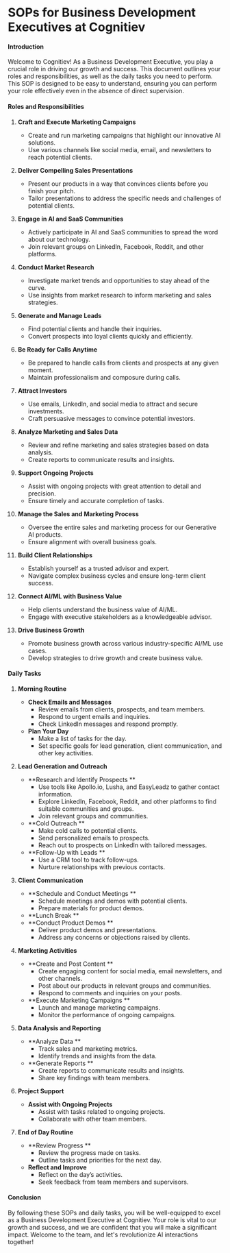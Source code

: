 # SOPs for Business Development Executives at Cognitiev

#### Introduction
Welcome to Cognitiev! As a Business Development Executive, you play a crucial role in driving our growth and success. This document outlines your roles and responsibilities, as well as the daily tasks you need to perform. This SOP is designed to be easy to understand, ensuring you can perform your role effectively even in the absence of direct supervision.

#### Roles and Responsibilities

1. **Craft and Execute Marketing Campaigns**
   - Create and run marketing campaigns that highlight our innovative AI solutions.
   - Use various channels like social media, email, and newsletters to reach potential clients.

2. **Deliver Compelling Sales Presentations**
   - Present our products in a way that convinces clients before you finish your pitch.
   - Tailor presentations to address the specific needs and challenges of potential clients.

3. **Engage in AI and SaaS Communities**
   - Actively participate in AI and SaaS communities to spread the word about our technology.
   - Join relevant groups on LinkedIn, Facebook, Reddit, and other platforms.

4. **Conduct Market Research**
   - Investigate market trends and opportunities to stay ahead of the curve.
   - Use insights from market research to inform marketing and sales strategies.

5. **Generate and Manage Leads**
   - Find potential clients and handle their inquiries.
   - Convert prospects into loyal clients quickly and efficiently.

6. **Be Ready for Calls Anytime**
   - Be prepared to handle calls from clients and prospects at any given moment.
   - Maintain professionalism and composure during calls.

7. **Attract Investors**
   - Use emails, LinkedIn, and social media to attract and secure investments.
   - Craft persuasive messages to convince potential investors.

8. **Analyze Marketing and Sales Data**
   - Review and refine marketing and sales strategies based on data analysis.
   - Create reports to communicate results and insights.

9. **Support Ongoing Projects**
   - Assist with ongoing projects with great attention to detail and precision.
   - Ensure timely and accurate completion of tasks.

10. **Manage the Sales and Marketing Process**
    - Oversee the entire sales and marketing process for our Generative AI products.
    - Ensure alignment with overall business goals.

11. **Build Client Relationships**
    - Establish yourself as a trusted advisor and expert.
    - Navigate complex business cycles and ensure long-term client success.

12. **Connect AI/ML with Business Value**
    - Help clients understand the business value of AI/ML.
    - Engage with executive stakeholders as a knowledgeable advisor.

13. **Drive Business Growth**
    - Promote business growth across various industry-specific AI/ML use cases.
    - Develop strategies to drive growth and create business value.

#### Daily Tasks

1. **Morning Routine**
   - **Check Emails and Messages**
     - Review emails from clients, prospects, and team members.
     - Respond to urgent emails and inquiries.
     - Check LinkedIn messages and respond promptly.
   - **Plan Your Day**
     - Make a list of tasks for the day.
     - Set specific goals for lead generation, client communication, and other key activities.

2. **Lead Generation and Outreach**
   - **Research and Identify Prospects **
     - Use tools like Apollo.io, Lusha, and EasyLeadz to gather contact information.
     - Explore LinkedIn, Facebook, Reddit, and other platforms to find suitable communities and groups.
     - Join relevant groups and communities.
   - **Cold Outreach **
     - Make cold calls to potential clients.
     - Send personalized emails to prospects.
     - Reach out to prospects on LinkedIn with tailored messages.
   - **Follow-Up with Leads **
     - Use a CRM tool to track follow-ups.
     - Nurture relationships with previous contacts.

3. **Client Communication**
   - **Schedule and Conduct Meetings **
     - Schedule meetings and demos with potential clients.
     - Prepare materials for product demos.
   - **Lunch Break **
   - **Conduct Product Demos **
     - Deliver product demos and presentations.
     - Address any concerns or objections raised by clients.

4. **Marketing Activities**
   - **Create and Post Content **
     - Create engaging content for social media, email newsletters, and other channels.
     - Post about our products in relevant groups and communities.
     - Respond to comments and inquiries on your posts.
   - **Execute Marketing Campaigns **
     - Launch and manage marketing campaigns.
     - Monitor the performance of ongoing campaigns.

5. **Data Analysis and Reporting**
   - **Analyze Data **
     - Track sales and marketing metrics.
     - Identify trends and insights from the data.
   - **Generate Reports **
     - Create reports to communicate results and insights.
     - Share key findings with team members.

6. **Project Support**
   - **Assist with Ongoing Projects**
     - Assist with tasks related to ongoing projects.
     - Collaborate with other team members.

7. **End of Day Routine**
   - **Review Progress **
     - Review the progress made on tasks.
     - Outline tasks and priorities for the next day.
   - **Reflect and Improve**
     - Reflect on the day’s activities.
     - Seek feedback from team members and supervisors.

#### Conclusion
By following these SOPs and daily tasks, you will be well-equipped to excel as a Business Development Executive at Cognitiev. Your role is vital to our growth and success, and we are confident that you will make a significant impact. Welcome to the team, and let's revolutionize AI interactions together!
